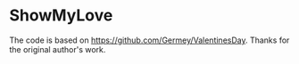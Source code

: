 # ShowMyLove

The code is based on https://github.com/Germey/ValentinesDay. Thanks for the original author's work.